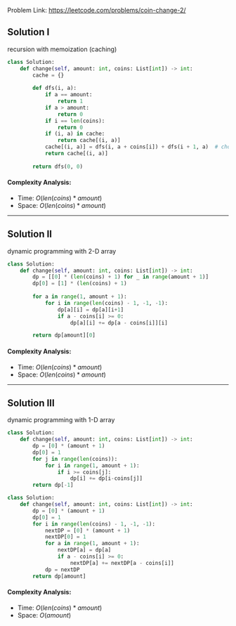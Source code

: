 Problem Link: https://leetcode.com/problems/coin-change-2/

## Solution I
recursion with memoization (caching)

```python
class Solution:
    def change(self, amount: int, coins: List[int]) -> int:
        cache = {}
        
        def dfs(i, a):
            if a == amount:
                return 1
            if a > amount:
                return 0
            if i == len(coins):
                return 0
            if (i, a) in cache:
                return cache[(i, a)]
            cache[(i, a)] = dfs(i, a + coins[i]) + dfs(i + 1, a)  # choose coin + skip coin
            return cache[(i, a)]
        
        return dfs(0, 0)
```

#### Complexity Analysis:
- Time: $O(len(coins) * amount)$
- Space: $O(len(coins) * amount)$

---

## Solution II
dynamic programming with 2-D array

```python
class Solution:
    def change(self, amount: int, coins: List[int]) -> int:
        dp = [[0] * (len(coins) + 1) for _ in range(amount + 1)]
        dp[0] = [1] * (len(coins) + 1)
        
        for a in range(1, amount + 1):
            for i in range(len(coins) - 1, -1, -1):
                dp[a][i] = dp[a][i+1]
                if a - coins[i] >= 0:
                    dp[a][i] += dp[a - coins[i]][i]

        return dp[amount][0]
```

#### Complexity Analysis:
- Time: $O(len(coins) * amount)$
- Space: $O(len(coins) * amount)$

---

## Solution III
dynamic programming with 1-D array

```python
class Solution:
    def change(self, amount: int, coins: List[int]) -> int:
        dp = [0] * (amount + 1)
        dp[0] = 1
        for j in range(len(coins)):
            for i in range(1, amount + 1):
                if i >= coins[j]:
                    dp[i] += dp[i-coins[j]]
        return dp[-1]

class Solution:
    def change(self, amount: int, coins: List[int]) -> int:
        dp = [0] * (amount + 1)
        dp[0] = 1
        for i in range(len(coins) - 1, -1, -1):
            nextDP = [0] * (amount + 1)
            nextDP[0] = 1
            for a in range(1, amount + 1):
                nextDP[a] = dp[a]
                if a - coins[i] >= 0:
                    nextDP[a] += nextDP[a - coins[i]]
            dp = nextDP
        return dp[amount]
```

#### Complexity Analysis:
- Time: $O(len(coins) * amount)$
- Space: $O(amount)$